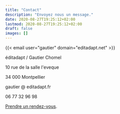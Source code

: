```yaml
---
title: "Contact"
description: "Envoyez nous un message."
date: 2020-08-27T19:25:12+02:00
lastmod: 2020-08-27T19:25:12+02:00
draft: false
images: []
---
```


{{< email user="gautier" domain="editadapt.net" >}}

éditadapt / Gautier Chomel

10 rue de la salle l'eveque

34 000 Montpellier

gautier @ editadapt.fr

06 77 32 96 98

[Prendre un rendez-vous](https://calendly.com/gautier-chomel-edrlab/30min). 
